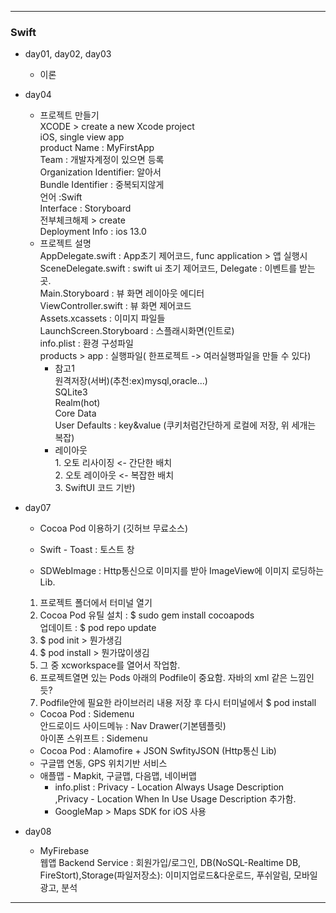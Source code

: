 ***

### Swift 
* day01, day02, day03
   + 이론 

 * day04
     + 프로젝트 만들기  
 XCODE > create a new Xcode project  
 iOS, single view app    
 product Name : MyFirstApp   
 Team : 개발자계정이 있으면 등록  
 Organization Identifier: 알아서  
 Bundle Identifier : 중복되지않게  
 언어 :Swift   
 Interface : Storyboard  
 전부체크해제 > create  
 Deployment Info : ios 13.0
   + 프로젝트 설명   
AppDelegate.swift : App초기 제어코드, func application > 앱 실행시     
SceneDelegate.swift : swift ui 초기 제어코드, Delegate : 이벤트를 받는 곳.  
Main.Storyboard : 뷰 화면 레이아웃 에디터  
ViewController.swift : 뷰 화면 제어코드  
Assets.xcassets : 이미지 파일들  
LaunchScreen.Storyboard : 스플래시화면(인트로)  
info.plist : 환경 구성파일  
products > app : 실행파일( 한프로젝트 -> 여러실행파일을 만들 수 있다)  
        + 참고1     
            원격저장(서버)(추천:ex)mysql,oracle...)  
            SQLite3  
            Realm(hot)  
            Core Data  
            User Defaults : key&value (쿠키처럼간단하게 로컬에 저장, 위 세개는 복잡)  
        + 레이아웃  
         1. 오토 리사이징 <- 간단한 배치  
         2. 오토 레이아웃 <- 복잡한 배치  
         3. SwiftUI 코드 기반)  
  
 * day07
     + Cocoa Pod 이용하기 (깃허브 무료소스)  

    + Swift - Toast : 토스트 창
    + SDWebImage : Http통신으로 이미지를 받아 ImageView에 이미지 로딩하는 Lib.


    1. 프로젝트 폴더에서 터미널 열기
    2. Cocoa Pod 유틸 설치 : $ sudo gem install cocoapods  
                        업데이트 : $ pod repo update
    3. $ pod init > 뭔가생김
    4. $ pod install > 뭔가많이생김 
    5. 그 중 xcworkspace를 열어서 작업함.
    6. 프로젝트열면 있는 Pods 아래의 Podfile이 중요함. 자바의 xml 같은 느낌인듯?
    7. Podfile안에 필요한 라이브러리 내용 저장 후 다시 터미널에서 $ pod install

    + Cocoa Pod : Sidemenu  
    안드로이드 사이드메뉴 : Nav Drawer(기본템플릿)  
    아이폰 스위프트 : Sidemenu
    + Cocoa Pod : Alamofire + JSON SwfityJSON (Http통신 Lib)
    + 구글맵 연동, GPS 위치기반 서비스
    + 애플맵 - Mapkit, 구글맵, 다음맵, 네이버맵  
      - info.plist : Privacy - Location Always Usage Description  
      ,Privacy - Location When In Use Usage Description 추가함.
      - GoogleMap > Maps SDK for iOS 사용

  * day08  
    + MyFirebase  
     웹앱 Backend Service : 회원가입/로그인, DB(NoSQL-Realtime DB, FireStort),Storage(파일저장소): 이미지업로드&다운로드, 푸쉬알림, 모바일광고, 분석




***
